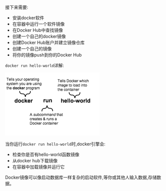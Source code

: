 接下来需要:

* 安装docker软件
* 在容器中运行一个软件镜像
* 在Docker Hub中查找镜像
* 创建一个自己的docker镜像
* 创建Docker Hub账户并建立镜像仓库
* 创建一个自己的镜像
* 将你的镜像push到你的Docker Hub


`docker run hello-world`详解:

![](_images/container_explainer.png)

当你运行`docker run hello-world`时,docker引擎会:

* 检查你是否有hello-world函数镜像
* 从docker hub下载镜像
* 在容器中加载镜像并运行它

Docker镜像可以像启动数据库一样复杂的启动软件,等你或其他人输入数据,存储数据。
